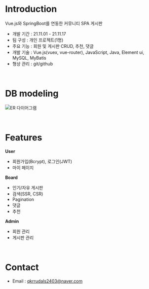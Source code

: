 # Introduction

Vue.js와 SpringBoot를 연동한 커뮤니티 SPA 게시판


- 개발 기간 : 21.11.01 - 21.11.17
- 팀 구성 : 개인 프로젝트(1명)
- 주요 기능 : 회원 및 게시판 CRUD, 추천, 댓글
- 개발 기술 : Vue.js(vuex, vue-router), JavaScript, Java, Element ui, MySQL, MyBatis
- 형상 관리 : git/github

&nbsp;
&nbsp;
&nbsp;

# DB modeling
![ER 다이어그램](https://user-images.githubusercontent.com/48942326/142766533-dd6fde74-78d6-45d9-a238-4171e673b6d8.PNG)

&nbsp;
&nbsp;
&nbsp;

# Features

**User**
- 회원가입(Bcrypt), 로그인(JWT)
- 마이 페이지

**Board**
- 인기/자유 게시판
- 검색(SSR, CSR)
- Pagination
- 댓글
- 추천

**Admin**
- 회원 관리
- 게시판 관리

&nbsp;
&nbsp;
&nbsp;

# Contact
- Email : qkrrudals2403@naver.com

&nbsp;
&nbsp;
